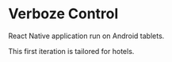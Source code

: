 # Verboze Control

React Native application run on Android tablets.

This first iteration is tailored for hotels.
